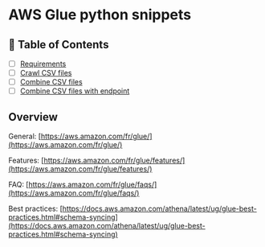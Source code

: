 # AWS Glue python snippets

## 📜 Table of Contents

- [ ] [Requirements](../requirements.md)
- [ ] [Crawl CSV files](crawl_csv_files/README.md)
- [ ] [Combine CSV files](combine_csv_files/README.md)
- [ ] [Combine CSV files with endpoint](combine_csv_files_with_endpoint/README.md)

## Overview
General: [https://aws.amazon.com/fr/glue/](https://aws.amazon.com/fr/glue/)

Features: [https://aws.amazon.com/fr/glue/features/](https://aws.amazon.com/fr/glue/features/)

FAQ: [https://aws.amazon.com/fr/glue/faqs/](https://aws.amazon.com/fr/glue/faqs/)

Best practices: [https://docs.aws.amazon.com/athena/latest/ug/glue-best-practices.html#schema-syncing](https://docs.aws.amazon.com/athena/latest/ug/glue-best-practices.html#schema-syncing)

